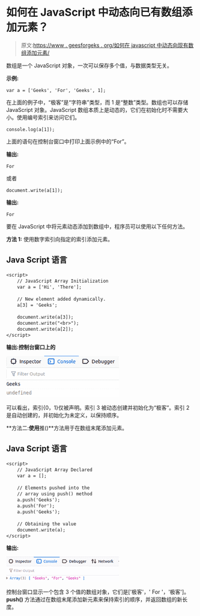 # 如何在 JavaScript 中动态向已有数组添加元素？

> 原文:[https://www . geesforgeks . org/如何在 javascript 中动态向现有数组添加元素/](https://www.geeksforgeeks.org/how-to-add-elements-to-an-existing-array-dynamically-in-javascript/)

数组是一个 JavaScript 对象，一次可以保存多个值，与数据类型无关。

**示例:**

```
var a = ['Geeks', 'For', 'Geeks', 1];

```

在上面的例子中，“极客”是“字符串”类型，而 1 是“整数”类型。数组也可以存储 JavaScript 对象。JavaScript 数组本质上是动态的，它们在初始化时不需要大小。使用编号索引来访问它们。

```
console.log(a[1]);

```

上面的语句在控制台窗口中打印上面示例中的“For”。

**输出:**

```
For
```

或者

```
document.write(a[1]);
```

**输出:**

```
For
```

要在 JavaScript 中将元素动态添加到数组中，程序员可以使用以下任何方法。

**方法 1:** 使用数字索引向指定的索引添加元素。

## Java Script 语言

```
<script>
    // JavaScript Array Initialization
    var a = ['Hi', 'There'];

    // New element added dynamically.
    a[3] = 'Geeks';

    document.write(a[3]);
    document.write("<br>");
    document.write(a[2]);
</script>
```

**输出:控制台窗口上的**

![](img/1c535b2895ec5515c423a83704b42125.png)

可以看出，索引{0，1}仅被声明。索引 3 被动态创建并初始化为“极客”。索引 2 是自动创建的，并初始化为未定义，以保持顺序。

**方法二:**使用**推()**方法用于在数组末尾添加元素。

## Java Script 语言

```
<script>
    // JavaScript Array Declared
    var a = [];

    // Elements pushed into the 
    // array using push() method
    a.push('Geeks');
    a.push('For');
    a.push('Geeks');

    // Obtaining the value
    document.write(a);
</script>
```

**输出:**

![](img/afd805a925e7137dbe753ab67e766298.png)

控制台窗口显示一个包含 3 个值的数组对象，它们是['极客'，' For '，'极客']。 **push()** 方法通过在数组末尾添加新元素来保持索引的顺序，并返回数组的新长度。